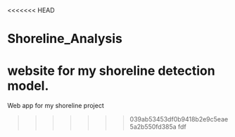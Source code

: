 <<<<<<< HEAD
# Shoreline_Analysis
website for my shoreline detection model.
=======

Web app for my shoreline project
>>>>>>> 039ab53453df0b9418b2e9c5eae5a2b550fd385a
>>>>>>> fdf
